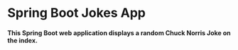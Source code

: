 # Spring Boot Jokes App
#### This Spring Boot web application displays a random Chuck Norris Joke on the index.
